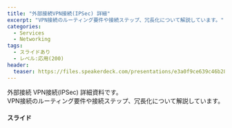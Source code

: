 ```yaml
---
title: "外部接続VPN接続(IPSec) 詳細"
excerpt: "VPN接続のルーティング要件や接続ステップ、冗長化について解説しています。"
categories:
  - Services
  - Networking
tags:
  - スライドあり
  - レベル:応用(200)
header:
  teaser: https://files.speakerdeck.com/presentations/e3a0f9ce639c46b285e4c52f2767f8b7/slide_0.jpg
---
```



外部接続 VPN接続(IPSec) 詳細資料です。<br>
VPN接続のルーティング要件や接続ステップ、冗長化について解説しています。

#### スライド
<div style="max-width:768px">
<!-- Speakerdeckから Embeded リンクを取得して貼り付け (ここから) -->

<script defer class="speakerdeck-embed" data-id="e3a0f9ce639c46b285e4c52f2767f8b7" data-ratio="1.77777777777778" src="//speakerdeck.com/assets/embed.js"></script>

<!-- Speakerdeckから Embeded リンクを取得して貼り付け (ここまで) -->

<!-- #### セミナー動画 -->

<!-- Oracle Vide Hub から Embed リンクを取得して貼り付け (ここから) リンク取得時には Player Size を 768x432 に、Responsive Sizing を有効にして取得してください -->

<!-- Oracle Vide Hub から Embed リンクを取得して貼り付け (ここまで) -->
